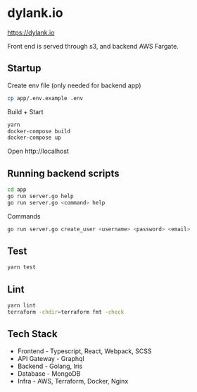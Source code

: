 # dylank.io
https://dylank.io

Front end is served through s3, and backend AWS Fargate.

## Startup
Create env file (only needed for backend app)
```bash
cp app/.env.example .env
```

Build + Start
```bash
yarn
docker-compose build
docker-compose up
```

Open http://localhost

## Running backend scripts
```bash
cd app
go run server.go help
go run server.go <command> help
```

Commands
```bash
go run server.go create_user <username> <password> <email>
```

## Test
```bash
yarn test
```

## Lint
```bash
yarn lint
terraform -chdir=terraform fmt -check 
```

## Tech Stack
- Frontend - Typescript, React, Webpack, SCSS 
- API Gateway - Graphql
- Backend - Golang, Iris
- Database - MongoDB
- Infra - AWS, Terraform, Docker, Nginx 
